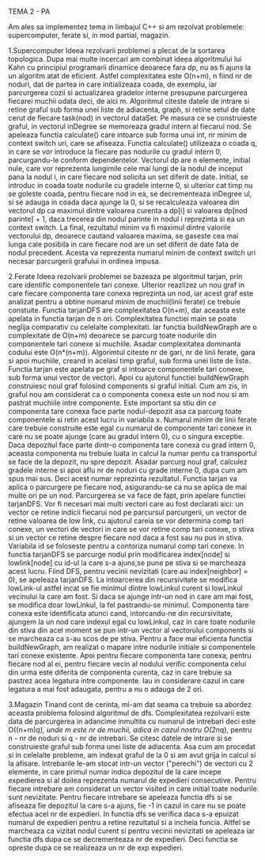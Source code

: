 TEMA 2 - PA 

Am ales sa implementez tema in limbajul C++ si am rezolvat problemele:
supercomputer, ferate si, in mod partial, magazin.

1.Supercomputer
    Ideea rezolvarii problemei a plecat de la sortarea topologica. Dupa mai 
multe incercari am combinat ideea algoritmului lui Kahn cu principiul programarii 
dinamice deoarece fara dp, nu as fi ajuns la un algoritm atat de eficient.
Astfel complexitatea este O(n+m), n fiind nr de noduri, dat de partea in care
initializeaza coada, de exemplu, iar parcurgerea cozii si actualizarea gradelor 
interne presupune parcurgerea fiecarei muchii odata deci, de aici m.
    Algoritmul citeste datele de intrare si retine graful sub forma unei liste de
adiacenta, graph, si retine setul de date cerut de fiecare task(nod) in vectorul
dataSet. Pe masura ce se construieste graful, in vectorul inDegree se memoreaza
gradul intern al fiecarui nod. Se apeleaza functia calculate() care intoarce sub
forma unui int, nr minim de context switch uri, care se afiseaza.
    Functia calculate() utilizeaza o coada q, in care se vor introduce la fiecare
pas nodurile cu gradul intern 0, parcurgandu-le conform dependentelor. Vectorul dp 
are n elemente, initial nule, care vor reprezenta lungimile cele mai lungi de la 
nodul de inceput pana la nodul i, in care fiecare nod solicita un set diferit de 
date. Initial, se introduc in coada toate nodurile cu gradele interne 0, si 
ulterior cat timp nu se goleste coada, pentru fiecare nod in ea, se decrementeaza
inDegree ul, si se adauga in coada daca ajunge la 0, si se recalculeaza valoarea
din vectorul dp ca maximul dintre valoarea curenta a dp[i] si valoarea dp[nod
 parinte] + 1, daca trecerea din nodul parinte in nodul i reprezinta si ea un
 context switch. La final, rezultatul minim va fi maximul dintre valorile 
 vectorului dp, deoarece cautand valoarea maxima, se gaseste cea mai lunga cale 
 posibila in care fiecare nod are un set diferit de date fata de nodul precedent.
 Acesta va reprezenta numarul minim de context switch uri necesar parcurgerii
 grafului in ordinea impusa.

 2.Ferate 
    Ideea rezolvarii problemei se bazeaza pe algoritmul tarjan, prin care identific
componentele tari conexe. Ulterior reazlizez un nou graf in care fiecare componenta
tare conexa reprezinta un nod, iar acest graf este analizat pentru a obtine numarul
minim de muchii(linii ferate) ce trebuie constuite. Functia tarjanDFS are complexitatea
O(n+m), dar aceasta este apelata in functia tarjan de n ori. Complexitatea functiei main
se poate neglija comparativ cu celelalte complexitati. Iar functia buildNewGraph are o
complexitate de O(n+m) deoarece se parcurg toate nodurile din componentele tari conexe
 si muchiile. Asadar complexitatea dominanta codului este O(n*(n+m)).
    Algorimtul citeste nr de gari, nr de linii ferate, gara si apoi muchiile, creand
in acelasi timp graful, sub forma unei liste de liste. Functia tarjan este apelata pe
graf si intoarce componentele tari conexe, sub forma unui vector de vectori. Apoi
cu ajutorul functiei buildNewGraph construiesc noul graf folosind components si graful
initial. Cum am zis, in graful nou am considerat ca o componenta conexa este un nod
nou si am pastrat muchiile intre componente. Este important sa stiu din ce componenta
tare conexa face parte nodul-depozit asa ca parcurg toate componentele si retin acest 
lucru in variabila x. Numarul minim de linii ferate care trebuie construite este egal
cu numarul de componente tari conexe in care nu se poate ajunge (care au gradul intern
0), cu o singura exceptie. Daca depozitul face parte dintr-o componenta tare conexa cu
grad intern 0, aceasta componenta nu trebuie luata in calcul la numar pentu ca
transportul se face de la depozit, nu spre depozit. Asadar parcurg noul graf, calculez
gradele interne si apoi aflu nr de noduri cu grade interne 0, dupa cum am spus mai sus.
Deci acest numar reprezinta rezultatul.
    Functia tarjan va aplica o parcurgere pe fiecare nod, asigurandu-se ca nu se aplica
de mai multe ori pe un nod. Parcurgerea se va face de fapt, prin apelare functiei
tarjanDFS. Vor fi necesari mai multi vectori care au fost declarati aici: un vector ce 
retine indicii fiecarui nod pe parcursul parcurgerii, un vector de retine valoarea de
low link, cu ajutorul careia se vor determina comp tari conexe, un vectori de
vectori in care se vor retine comp tari conexe, o stiva si un vector ce retine despre
fiecare nod daca a fost sau nu pus in stiva. Variabila id se foloseste pentru a
contoriza numarul comp tari conexe.
    In functia tarjanDFS se parcurge nodul prin modificarea index[node] si lowlink[node] 
cu id-ul la care s-a ajuns,se pune pe stiva si se marcheaza acest lucru. Fiind DFS,
pentru vecinii nevizitati (care au index[neighbor] = 0), se apeleaza tarjanDFS. La
intoarcerea din recursivitate se modifica lowLink-ul astfel incat se fie minimul dintre
lowLinkul curent si lowLinkul vecinului la care am fost. Si daca se ajunge intr-un nod in 
care am mai fost, se modifica doar lowLinkul, la fel pastrandu-se minimul. Componenta tare
conexa este identificata atunci cand, intorcandu-ne din recursivitate, ajungem la un nod
care indexul egal cu lowLinkul, caz in care toate nodurile din stiva din acel moment se pun
intr-un vector al vectorului components si se marcheaza ca s-au scos de pe stiva.
    Pentru a face mai eficienta functia buildNewGraph, am realizat o mapare intre nodurile
initiale si componentele tari conexe existente. Apoi pentru fiecare componenta tare conexa,
pentru fiecare nod al ei, pentru fiecare vecin al nodului verific componenta celui din urma
este diferita de componenta curenta, caz in care trebuie sa pastrez acea legatura intre
componente. Iau in considerare cazul in care legatura a mai fost adaugata, pentru a nu o
adauga de 2 ori. 

3.Magazin
    Tinand cont de cerinta, mi-am dat seama ca trebuie sa abordez aceasta problema folosind
algoritmul de dfs. Complexitatea rezolvarii este data de parcurgerea in adancime inmultita cu
numarul de intrebari deci este O((n+m)*q), unde m este nr de muchii, adica in cazul nostru
O(2n*q), pentru n - nr de noduri si q - nr de intrebari.
    Se citesc datele de intrare si se construieste graful sub forma unei liste de adiacenta.
Asa cum am procedat si in celelalte probleme, am indexat graful de la 0 si am avut grija in
calcul si la afisare. Intrebarile le-am stocat intr-un vector ("perechi") de vectori cu 2 
elemente, in care primul numar indica depozitul de la care incepe expedierea si al doilea
reprezenta numarul de expedieri consecutive. Pentru fiecare intrebare am considerat un vector
visited in care initial toate nodurile sunt nevizitate. Pentru fiecare intrebare se apeleaza
functia dfs si se afiseaza fie depozitul la care s-a ajuns, fie -1 in cazul in care nu se poate
efectua acel nr de expedieri.
    In functia dfs se verifica daca s-a epuizat numarul de expedieri pentru a retine rezultatul
si a incheia funcia. Altfel se marcheaza ca vizitat nodul curent si pentru vecinii nevizitati
se apeleaza iar functia dfs dupa ce se decrementeaza nr de expedieri. Deci functia se opreste
dupa ce se realizeaza un nr de exp expedieri.

